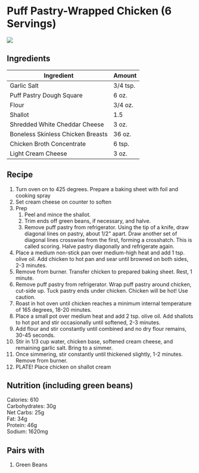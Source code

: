 # Puff Pastry-Wrapped Chicken (6 Servings)
![](https://homechef.imgix.net/https%3A%2F%2Fasset.homechef.com%2Fuploads%2Fmeal%2Fplated%2F23521%2F373972.004.01PuffPastryWrappedChicken_Ecomm1.jpg?ixlib=rails-1.1.0&w=600&auto=format&s=a5ee00640b151e4f1191228e339445c1)

## Ingredients
| Ingredient | Amount |
--- | ---
Garlic Salt | 3/4 tsp.
Puff Pastry Dough Square | 6 oz.
Flour | 3/4 oz.
Shallot | 1.5
Shredded White Cheddar Cheese | 3 oz.
Boneless Skinless Chicken Breasts | 36 oz.
Chicken Broth Concentrate | 6 tsp.
Light Cream Cheese | 3 oz.

## Recipe
1. Turn oven on to 425 degrees. Prepare a baking sheet with foil and cooking spray
2. Set cream cheese on counter to soften
3. Prep
     1. Peel and mince the shallot.
     2. Trim ends off green beans, if necessary, and halve.
     3. Remove puff pastry from refrigerator. Using the tip of a knife, draw diagonal lines on pastry, about 1/2" apart. Draw another set of diagonal lines crosswise from the first, forming a crosshatch. This is called scoring. Halve pastry diagonally and refrigerate again.
1. Place a medium non-stick pan over medium-high heat and add 1 tsp. olive oil. Add chicken to hot pan and sear until browned on both sides, 2-3 minutes.
2. Remove from burner. Transfer chicken to prepared baking sheet. Rest, 1 minute.
3. Remove puff pastry from refrigerator. Wrap puff pastry around chicken, cut-side up. Tuck pastry ends under chicken. Chicken will be hot! Use caution.
4. Roast in hot oven until chicken reaches a minimum internal temperature of 165 degrees, 18-20 minutes.
5. Place a small pot over medium heat and add 2 tsp. olive oil. Add shallots to hot pot and stir occasionally until softened, 2-3 minutes.
6. Add flour and stir constantly until combined and no dry flour remains, 30-45 seconds.
7. Stir in 1/3 cup water, chicken base, softened cream cheese, and remaining garlic salt. Bring to a simmer.
8. Once simmering, stir constantly until thickened slightly, 1-2 minutes. Remove from burner.
9. PLATE! Place chicken on shallot cream

## Nutrition (including green beans)
Calories: 610<br>
Carbohydrates: 30g<br>
Net Carbs: 25g<br>
Fat: 34g<br>
Protein: 46g<br>
Sodium: 1620mg<br>

## Pairs with
1. Green Beans
